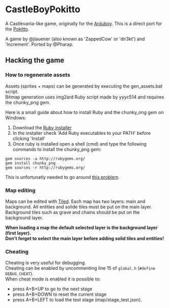 # CastleBoyPokitto

A Castlevania-like game, originally for the [Arduboy](https://arduboy.com/).
This is a direct port for the [Pokitto](https://www.pokitto.com/).

A game by @jlauener (also known as 'ZappedCow' or 'dir3kt') and 'Increment'.
Ported by @Pharap.

## Hacking the game

### How to regenerate assets

Assets (sprites + maps) can be generated by executing the gen_assets.bat script.  
Bitmap generation uses img2ard Ruby script made by yyyc514 and requires the chunky_png gem.

Here is a small guide about how to install Ruby and the chunky_ong gem on Windows:

1. Download the [Ruby installer](https://rubyinstaller.org/)
2. In the installer check 'Add Ruby executables to your PATH' before clicking 'Install'
3. Once ruby is installed open a shell (<windows key>cmd<enter>) and type the following commands to install the chunky_png gem:
```
gem sources -a http://rubygems.org/
gem install chunky_png
gem sources -r http://rubygems.org/
```
This is unfortunatly needed to go around [this problem](https://gist.github.com/luislavena/f064211759ee0f806c88).

### Map editing

Maps can be edited with [Tiled](http://www.mapeditor.org/). Each map has two layers: main and background. All entities and solide tiles must be put on the main layer. Background tiles such as grave and chains should be put on the background layer.

**When loading a map the default selected layer is the background layer (first layer).**  
**Don't forget to select the main layer before adding solid tiles and entities!**

### Cheating

Cheating is very useful for debugging.  
Cheating can be enabled by uncommenting line 15 of `global.h` (`#define DEBUG_CHEAT`).  
When cheat mode is enabled it is possible to:
* press A+B+UP to go to the next stage
* press A+B+DOWN to reset the current stage
* press A+B+LEFT to load the test stage (map/stage_test.json).
